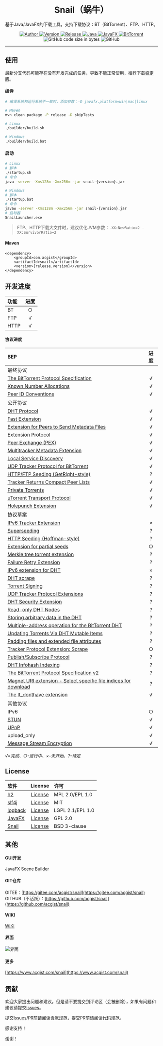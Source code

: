 <h1 align="center">Snail（蜗牛）</h1>

<p align="center">
基于Java/JavaFX的下载工具，支持下载协议：BT（BitTorrent）、FTP、HTTP。
</p>

<p align="center">
	<a target="_blank" href="https://www.acgist.com">
		<img alt="Author" src="https://img.shields.io/badge/Author-acgist-red.svg?style=flat-square" />
	</a>
	<a target="_blank" href="https://gitee.com/acgist/snail">
		<img alt="Version" src="https://img.shields.io/badge/Version-1.2.0-blue.svg?style=flat-square" />
	</a>
	<a target="_blank" href="https://gitee.com/acgist/snail/releases/v1.2.0">
		<img alt="Release" src="https://img.shields.io/badge/Release-1.2.0-blueviolet.svg?style=flat-square" />
	</a>
	<a target="_blank" href="https://openjdk.java.net/">
		<img alt="Java" src="https://img.shields.io/badge/Java-11-yellow.svg?style=flat-square" />
	</a>
	<a target="_blank" href="https://openjfx.io/">
		<img alt="JavaFX" src="https://img.shields.io/badge/JavaFX-11-green.svg?style=flat-square" />
	</a>
	<a target="_blank" href="https://www.bittorrent.org/beps/bep_0000.html">
		<img alt="BitTorrent" src="https://img.shields.io/badge/BitTorrent-BEP-orange.svg?style=flat-square" />
	</a>
	<img alt="GitHub code size in bytes" src="https://img.shields.io/github/languages/code-size/acgist/snail?color=crimson&style=flat-square" />
	<img alt="GitHub" src="https://img.shields.io/github/license/acgist/snail?style=flat-square" />
</p>

----

## 使用

最新分支代码可能存在没有开发完成的任务，导致不能正常使用，推荐下载[稳定版](https://gitee.com/acgist/snail/releases)。

#### 编译

```bash
# 编译系统和运行系统不一致时，添加参数：-D javafx.platform=win|mac|linux

# Maven
mvn clean package -P release -D skipTests

# Linux
./builder/build.sh

# Windows
./builder/build.bat
```

#### 启动

```bash
# Linux
# 脚本
./startup.sh
# 命令
java -server -Xms128m -Xmx256m -jar snail-{version}.jar

# Windows
# 脚本
./startup.bat
# 命令
javaw -server -Xms128m -Xmx256m -jar snail-{version}.jar
# 启动器
SnailLauncher.exe
```

> FTP、HTTP下载大文件时，建议优化JVM参数：`-XX:NewRatio=2 -XX:SurvivorRatio=2`

#### Maven

```
<dependency>
    <groupId>com.acgist</groupId>
    <artifactId>snail</artifactId>
    <version>{release.version}</version>
</dependency>
```

## 开发进度

|功能|进度|
|:--|:--:|
|BT|○|
|FTP|√|
|HTTP|√|

#### 协议进度

|BEP|进度|
|:--|:--:|
|最终协议||
|[The BitTorrent Protocol Specification](http://www.bittorrent.org/beps/bep_0003.html)|√|
|[Known Number Allocations](http://www.bittorrent.org/beps/bep_0004.html)|√|
|[Peer ID Conventions](http://www.bittorrent.org/beps/bep_0020.html)|√|
|公开协议||
|[DHT Protocol](http://www.bittorrent.org/beps/bep_0005.html)|√|
|[Fast Extension](http://www.bittorrent.org/beps/bep_0006.html)|√|
|[Extension for Peers to Send Metadata Files](http://www.bittorrent.org/beps/bep_0009.html)|√|
|[Extension Protocol](http://www.bittorrent.org/beps/bep_0010.html)|√|
|[Peer Exchange (PEX)](http://www.bittorrent.org/beps/bep_0011.html)|√|
|[Multitracker Metadata Extension](http://www.bittorrent.org/beps/bep_0012.html)|√|
|[Local Service Discovery](http://www.bittorrent.org/beps/bep_0014.html)|√|
|[UDP Tracker Protocol for BitTorrent](http://www.bittorrent.org/beps/bep_0015.html)|√|
|[HTTP/FTP Seeding (GetRight-style)](http://www.bittorrent.org/beps/bep_0019.html)|?|
|[Tracker Returns Compact Peer Lists](http://www.bittorrent.org/beps/bep_0023.html)|√|
|[Private Torrents](http://www.bittorrent.org/beps/bep_0027.html)|√|
|[uTorrent Transport Protocol](http://www.bittorrent.org/beps/bep_0029.html)|√|
|[Holepunch Extension](http://www.bittorrent.org/beps/bep_0055.html)|√|
|协议草案||
|[IPv6 Tracker Extension](http://www.bittorrent.org/beps/bep_0007.html)|×|
|[Superseeding](http://www.bittorrent.org/beps/bep_0016.html)|?|
|[HTTP Seeding (Hoffman-style)](http://www.bittorrent.org/beps/bep_0017.html)|?|
|[Extension for partial seeds](http://www.bittorrent.org/beps/bep_0021.html)|○|
|[Merkle tree torrent extension](http://www.bittorrent.org/beps/bep_0030.html)|?|
|[Failure Retry Extension](http://www.bittorrent.org/beps/bep_0031.html)|?|
|[IPv6 extension for DHT](http://www.bittorrent.org/beps/bep_0032.html)|×|
|[DHT scrape](http://www.bittorrent.org/beps/bep_0033.html)|?|
|[Torrent Signing](http://www.bittorrent.org/beps/bep_0035.html)|?|
|[UDP Tracker Protocol Extensions](http://www.bittorrent.org/beps/bep_0041.html)|?|
|[DHT Security Extension](http://www.bittorrent.org/beps/bep_0042.html)|?|
|[Read-only DHT Nodes](http://www.bittorrent.org/beps/bep_0043.html)|?|
|[Storing arbitrary data in the DHT](http://www.bittorrent.org/beps/bep_0044.html)|?|
|[Multiple-address operation for the BitTorrent DHT](http://www.bittorrent.org/beps/bep_0045.html)|?|
|[Updating Torrents Via DHT Mutable Items](http://www.bittorrent.org/beps/bep_0046.html)|?|
|[Padding files and extended file attributes](http://www.bittorrent.org/beps/bep_0047.html)|?|
|[Tracker Protocol Extension: Scrape](http://www.bittorrent.org/beps/bep_0048.html)|○|
|[Publish/Subscribe Protocol](http://www.bittorrent.org/beps/bep_0050.html)|?|
|[DHT Infohash Indexing](http://www.bittorrent.org/beps/bep_0051.html)|?|
|[The BitTorrent Protocol Specification v2](http://www.bittorrent.org/beps/bep_0052.html)|?|
|[Magnet URI extension - Select specific file indices for download](http://www.bittorrent.org/beps/bep_0053.html)|?|
|[The lt_donthave extension](http://www.bittorrent.org/beps/bep_0054.html)|√|
|其他协议||
|IPv6|○|
|[STUN](https://www.rfc-editor.org/rfc/rfc5389.txt)|√|
|[UPnP](http://upnp.org/specs/arch/UPnP-arch-DeviceArchitecture-v1.0.pdf)|√|
|upload_only|√|
|[Message Stream Encryption](https://wiki.vuze.com/w/Message_Stream_Encryption)|√|

*√=完成、○-进行中、×-未开始、?-待定*

## License

|软件|License|许可|
|:--|:--:|:--|
|[h2](http://www.h2database.com)|[License](http://www.h2database.com/html/license.html)|MPL 2.0/EPL 1.0|
|[slf4j](https://www.slf4j.org)|[License](https://www.slf4j.org/license.html)|MIT|
|[logback](https://logback.qos.ch)|[License](https://logback.qos.ch/license.html)|LGPL 2.1/EPL 1.0|
|[JavaFX](https://wiki.openjdk.java.net/display/OpenJFX/Main)|[License](http://openjdk.java.net/legal/gplv2+ce.html)|GPL 2.0|
|[Snail](https://gitee.com/acgist/snail)|[License](https://gitee.com/acgist/snail/blob/master/LICENSE)|BSD 3-clause|

## 其他

#### GUI开发

JavaFX Scene Builder

#### GIT仓库

GITEE：[https://gitee.com/acgist/snail](https://gitee.com/acgist/snail)  
GITHUB（不活跃）：[https://github.com/acgist/snail](https://github.com/acgist/snail)

#### WIKI

[WIKI](./WIKI.md)

#### 界面

![界面](https://static.acgist.com/demo/snail/snail.png "界面")

#### 更多

[https://www.acgist.com/snail](https://www.acgist.com/snail)

## 贡献

欢迎大家提出问题和建议，但是请不要提交到评论区（会被删除），如果有问题和建议请提交[Issues](https://gitee.com/acgist/snail/issues)。

提交Issues/PR前请阅读[贡献规范](./CONTRIBUTING.md)，提交PR前请阅读[代码规范](./CODE_OF_CONDUCT.md)。

感谢支持！

谢谢！